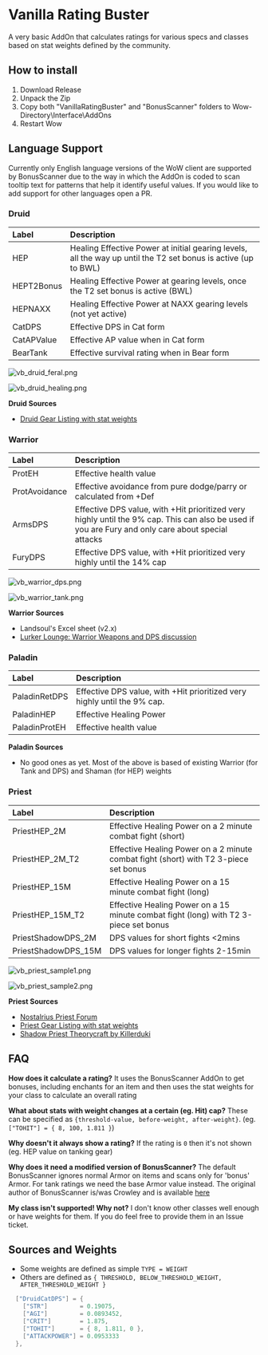 
# Vanilla Rating Buster

A very basic AddOn that calculates ratings for various specs and classes based on stat weights defined by the community. 


## How to install

1. Download Release
2. Unpack the Zip
3. Copy both "VanillaRatingBuster" and "BonusScanner" folders to Wow-Directory\Interface\AddOns
4. Restart Wow


## Language Support

Currently only English language versions of the WoW client are supported by BonusScanner due to the way in which the AddOn is coded to scan tooltip text for patterns that help it identify useful values. If you would like to add support for other languages open a PR.


### Druid

| Label | Description |
|:----- |:----------- |
| HEP   | Healing Effective Power at initial gearing levels, all the way up until the T2 set bonus is active (up to BWL) |
| HEPT2Bonus  | Healing Effective Power at gearing levels, once the T2 set bonus is active (BWL) |
| HEPNAXX | Healing Effective Power at NAXX gearing levels (not yet active) |
| CatDPS | Effective DPS in Cat form |
| CatAPValue | Effective AP value when in Cat form |
| BearTank | Effective survival rating when in Bear form |

![vb_druid_feral.png](VanillaRatingBuster/assets/vb_druid_feral.png)

![vb_druid_healing.png](VanillaRatingBuster/assets/vb_druid_healing.png)

**Druid Sources**

 - [Druid Gear Listing with stat weights](https://docs.google.com/spreadsheets/d/1wGBasFY8fFGpBtiD1TAUBB99wxboCSVh5MW_6b_z0oU/pubhtml#)

### Warrior

| Label         | Description                                                                                                                                        |
|:--------------|:---------------------------------------------------------------------------------------------------------------------------------------------------|
| ProtEH        | Effective health value                                                                                                                             |
| ProtAvoidance | Effective avoidance from pure dodge/parry or calculated from +Def                                                                                  |
| ArmsDPS       | Effective DPS value, with +Hit prioritized very highly until the 9% cap. This can also be used if you are Fury and only care about special attacks |
| FuryDPS       | Effective DPS value, with +Hit prioritized very highly until the 14% cap                                                                           |

![vb_warrior_dps.png](VanillaRatingBuster/assets/vb_warrior_dps.png)

![vb_warrior_tank.png](VanillaRatingBuster/assets/vb_warrior_tank.png)


**Warrior Sources**

 - Landsoul's Excel sheet (v2.x)
 - [Lurker Lounge: Warrior Weapons and DPS discussion](http://www.lurkerlounge.com/forums/thread-4078.html)


### Paladin

| Label         | Description                                                              |
|:--------------|:-------------------------------------------------------------------------|
| PaladinRetDPS | Effective DPS value, with +Hit prioritized very highly until the 9% cap. |
| PaladinHEP    | Effective Healing Power                                                  |
| PaladinProtEH | Effective health value                                                   |




**Paladin Sources**

 - No good ones as yet. Most of the above is based of existing Warrior (for Tank and DPS) and Shaman (for HEP) weights



### Priest

| Label               | Description                                                                          |
|:--------------------|:-------------------------------------------------------------------------------------|
| PriestHEP_2M        | Effective Healing Power on a 2 minute combat fight (short)                           |
| PriestHEP_2M_T2     | Effective Healing Power on a 2 minute combat fight (short) with T2 3-piece set bonus |
| PriestHEP_15M       | Effective Healing Power on a 15 minute combat fight (long)                           |
| PriestHEP_15M_T2    | Effective Healing Power on a 15 minute combat fight (long) with T2 3-piece set bonus |
| PriestShadowDPS_2M  | DPS values for short fights <2mins                                                   |
| PriestShadowDPS_15M | DPS values for longer fights 2-15min                                                 |

![vb_priest_sample1.png](VanillaRatingBuster/assets/vb_priest_sample1.png)

![vb_priest_sample2.png](VanillaRatingBuster/assets/vb_priest_sample2.png)



**Priest Sources**

 - [Nostalrius Priest Forum](https://forum.nostalrius.org/viewtopic.php?f=39&t=31668)
 - [Priest Gear Listing with stat weights](https://docs.google.com/spreadsheets/d/1l2o5WhYf18AsprwRoLYvuaSP96Y2xxJE743xXyenfHk)
 - [Shadow Priest Theorycraft by Killerduki](https://forum.nostalrius.org/viewtopic.php?f=39&t=44912)



## FAQ

**How does it calculate a rating?**
It uses the BonusScanner AddOn to get bonuses, including enchants for an item and then uses the stat weights for your class to calculate an overall rating

**What about stats with weight changes at a certain (eg. Hit) cap?**
These can be specified as `{threshold-value, before-weight, after-weight}`. (eg. `["TOHIT"] = { 8, 100, 1.811 }`)

**Why doesn't it always show a rating?**
If the rating is `0` then it's not shown (eg. HEP value on tanking gear)

**Why does it need a modified version of BonusScanner?**
The default BonusScanner ignores normal Armor on items and scans only for 'bonus' Armor. For tank ratings we need the base Armor value instead. The original author of BonusScanner is/was Crowley and is available [here](https://wow.curseforge.com/projects/project-1352)

**My class isn't supported! Why not?**
I don't know other classes well enough or have weights for them. If you do feel free to provide them in an Issue ticket.


## Sources and Weights

 - Some weights are defined as simple `TYPE = WEIGHT`
 - Others are defined as `{ THRESHOLD, BELOW_THRESHOLD_WEIGHT, AFTER_THRESHOLD_WEIGHT }`

```lua
  ["DruidCatDPS"] = {
    ["STR"]         = 0.19075,
    ["AGI"]         = 0.0893452,
    ["CRIT"]        = 1.875,
    ["TOHIT"]       = { 8, 1.811, 0 }, 
    ["ATTACKPOWER"] = 0.0953333
  },
```




